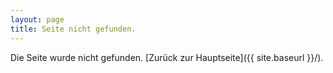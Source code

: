 ```yaml
---
layout: page
title: Seite nicht gefunden.
---
```


Die Seite wurde nicht gefunden. [Zurück zur Hauptseite]({{ site.baseurl }}/).